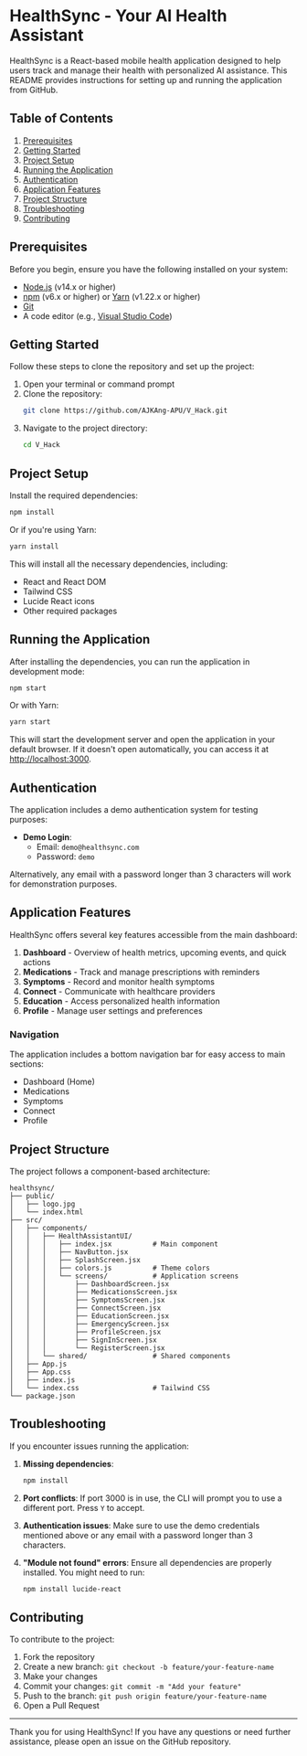 # HealthSync - Your AI Health Assistant

HealthSync is a React-based mobile health application designed to help users track and manage their health with personalized AI assistance. This README provides instructions for setting up and running the application from GitHub.

## Table of Contents

1. [Prerequisites](#prerequisites)
2. [Getting Started](#getting-started)
3. [Project Setup](#project-setup)
4. [Running the Application](#running-the-application)
5. [Authentication](#authentication)
6. [Application Features](#application-features)
7. [Project Structure](#project-structure)
8. [Troubleshooting](#troubleshooting)
9. [Contributing](#contributing)

## Prerequisites

Before you begin, ensure you have the following installed on your system:

- [Node.js](https://nodejs.org/) (v14.x or higher)
- [npm](https://www.npmjs.com/) (v6.x or higher) or [Yarn](https://yarnpkg.com/) (v1.22.x or higher)
- [Git](https://git-scm.com/)
- A code editor (e.g., [Visual Studio Code](https://code.visualstudio.com/))

## Getting Started

Follow these steps to clone the repository and set up the project:

1. Open your terminal or command prompt
2. Clone the repository:
   ```bash
   git clone https://github.com/AJKAng-APU/V_Hack.git
   ```
3. Navigate to the project directory:
   ```bash
   cd V_Hack
   ```

## Project Setup

Install the required dependencies:

```bash
npm install
```

Or if you're using Yarn:

```bash
yarn install
```

This will install all the necessary dependencies, including:
- React and React DOM
- Tailwind CSS
- Lucide React icons
- Other required packages

## Running the Application

After installing the dependencies, you can run the application in development mode:

```bash
npm start
```

Or with Yarn:

```bash
yarn start
```

This will start the development server and open the application in your default browser. If it doesn't open automatically, you can access it at [http://localhost:3000](http://localhost:3000).

## Authentication

The application includes a demo authentication system for testing purposes:

- **Demo Login**:
  - Email: `demo@healthsync.com`
  - Password: `demo`

Alternatively, any email with a password longer than 3 characters will work for demonstration purposes.

## Application Features

HealthSync offers several key features accessible from the main dashboard:

1. **Dashboard** - Overview of health metrics, upcoming events, and quick actions
2. **Medications** - Track and manage prescriptions with reminders
3. **Symptoms** - Record and monitor health symptoms
4. **Connect** - Communicate with healthcare providers
5. **Education** - Access personalized health information
6. **Profile** - Manage user settings and preferences

### Navigation

The application includes a bottom navigation bar for easy access to main sections:
- Dashboard (Home)
- Medications
- Symptoms
- Connect
- Profile

## Project Structure

The project follows a component-based architecture:

```
healthsync/
├── public/
│   ├── logo.jpg
│   └── index.html
├── src/
│   ├── components/
│   │   ├── HealthAssistantUI/
│   │   │   ├── index.jsx          # Main component
│   │   │   ├── NavButton.jsx
│   │   │   ├── SplashScreen.jsx
│   │   │   ├── colors.js          # Theme colors
│   │   │   └── screens/           # Application screens
│   │   │       ├── DashboardScreen.jsx
│   │   │       ├── MedicationsScreen.jsx
│   │   │       ├── SymptomsScreen.jsx
│   │   │       ├── ConnectScreen.jsx
│   │   │       ├── EducationScreen.jsx
│   │   │       ├── EmergencyScreen.jsx
│   │   │       ├── ProfileScreen.jsx
│   │   │       ├── SignInScreen.jsx
│   │   │       └── RegisterScreen.jsx
│   │   └── shared/                # Shared components
│   ├── App.js
│   ├── App.css
│   ├── index.js
│   └── index.css                  # Tailwind CSS
└── package.json
```

## Troubleshooting

If you encounter issues running the application:

1. **Missing dependencies**:
   ```bash
   npm install
   ```

2. **Port conflicts**: If port 3000 is in use, the CLI will prompt you to use a different port. Press `Y` to accept.

3. **Authentication issues**: Make sure to use the demo credentials mentioned above or any email with a password longer than 3 characters.

4. **"Module not found" errors**: Ensure all dependencies are properly installed. You might need to run:
   ```bash
   npm install lucide-react
   ```

## Contributing

To contribute to the project:

1. Fork the repository
2. Create a new branch: `git checkout -b feature/your-feature-name`
3. Make your changes
4. Commit your changes: `git commit -m "Add your feature"`
5. Push to the branch: `git push origin feature/your-feature-name`
6. Open a Pull Request

---

Thank you for using HealthSync! If you have any questions or need further assistance, please open an issue on the GitHub repository.
